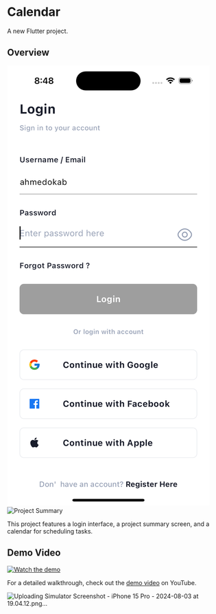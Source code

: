 # Calendar

A new Flutter project.

## Overview

![Login Screen](assets/login1.png)
![Project Summary](assets/project_summary.png)

This project features a login interface, a project summary screen, and a calendar for scheduling tasks.

## Demo Video

[![Watch the demo](http://img.youtube.com/vi/VIDEO_ID/0.jpg)](http://www.youtube.com/watch?v=VIDEO_ID)

For a detailed walkthrough, check out the [demo video](http://www.youtube.com/watch?v=VIDEO_ID) on YouTube.

![Uploading Simulator Screenshot - iPhone 15 Pro - 2024-08-03 at 19.04.12.png…]()
